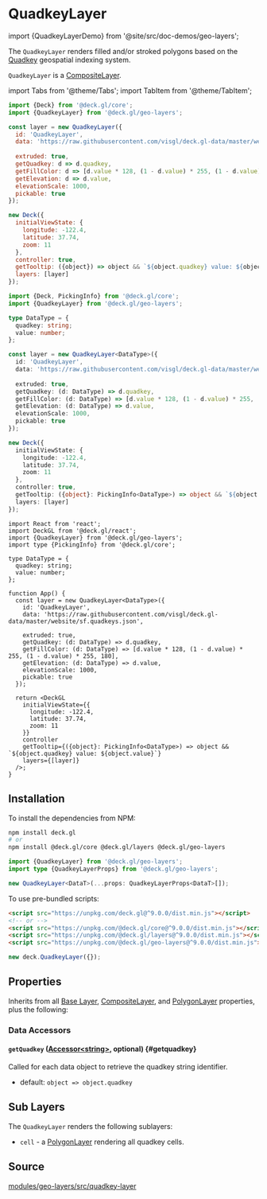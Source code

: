 # QuadkeyLayer

import {QuadkeyLayerDemo} from '@site/src/doc-demos/geo-layers';

<QuadkeyLayerDemo />

The `QuadkeyLayer` renders filled and/or stroked polygons based on the [Quadkey](https://towardsdatascience.com/geospatial-indexing-with-quadkeys-d933dff01496) geospatial indexing system.

`QuadkeyLayer` is a [CompositeLayer](../core/composite-layer.md).


import Tabs from '@theme/Tabs';
import TabItem from '@theme/TabItem';

<Tabs groupId="language">
  <TabItem value="js" label="JavaScript">

```js
import {Deck} from '@deck.gl/core';
import {QuadkeyLayer} from '@deck.gl/geo-layers';

const layer = new QuadkeyLayer({
  id: 'QuadkeyLayer',
  data: 'https://raw.githubusercontent.com/visgl/deck.gl-data/master/website/sf.quadkeys.json',
  
  extruded: true,
  getQuadkey: d => d.quadkey,
  getFillColor: d => [d.value * 128, (1 - d.value) * 255, (1 - d.value) * 255, 180],
  getElevation: d => d.value,
  elevationScale: 1000,
  pickable: true
});

new Deck({
  initialViewState: {
    longitude: -122.4,
    latitude: 37.74,
    zoom: 11
  },
  controller: true,
  getTooltip: ({object}) => object && `${object.quadkey} value: ${object.value}`,
  layers: [layer]
});
```

  </TabItem>
  <TabItem value="ts" label="TypeScript">

```ts
import {Deck, PickingInfo} from '@deck.gl/core';
import {QuadkeyLayer} from '@deck.gl/geo-layers';

type DataType = {
  quadkey: string;
  value: number;
};

const layer = new QuadkeyLayer<DataType>({
  id: 'QuadkeyLayer',
  data: 'https://raw.githubusercontent.com/visgl/deck.gl-data/master/website/sf.quadkeys.json',
  
  extruded: true,
  getQuadkey: (d: DataType) => d.quadkey,
  getFillColor: (d: DataType) => [d.value * 128, (1 - d.value) * 255, (1 - d.value) * 255, 180],
  getElevation: (d: DataType) => d.value,
  elevationScale: 1000,
  pickable: true
});

new Deck({
  initialViewState: {
    longitude: -122.4,
    latitude: 37.74,
    zoom: 11
  },
  controller: true,
  getTooltip: ({object}: PickingInfo<DataType>) => object && `${object.quadkey} value: ${object.value}`,
  layers: [layer]
});
```

  </TabItem>
  <TabItem value="react" label="React">

```tsx
import React from 'react';
import DeckGL from '@deck.gl/react';
import {QuadkeyLayer} from '@deck.gl/geo-layers';
import type {PickingInfo} from '@deck.gl/core';

type DataType = {
  quadkey: string;
  value: number;
};

function App() {
  const layer = new QuadkeyLayer<DataType>({
    id: 'QuadkeyLayer',
    data: 'https://raw.githubusercontent.com/visgl/deck.gl-data/master/website/sf.quadkeys.json',
    
    extruded: true,
    getQuadkey: (d: DataType) => d.quadkey,
    getFillColor: (d: DataType) => [d.value * 128, (1 - d.value) * 255, (1 - d.value) * 255, 180],
    getElevation: (d: DataType) => d.value,
    elevationScale: 1000,
    pickable: true
  });

  return <DeckGL
    initialViewState={{
      longitude: -122.4,
      latitude: 37.74,
      zoom: 11
    }}
    controller
    getTooltip={({object}: PickingInfo<DataType>) => object && `${object.quadkey} value: ${object.value}`}
    layers={[layer]}
  />;
}
```

  </TabItem>
</Tabs>


## Installation

To install the dependencies from NPM:

```bash
npm install deck.gl
# or
npm install @deck.gl/core @deck.gl/layers @deck.gl/geo-layers
```

```ts
import {QuadkeyLayer} from '@deck.gl/geo-layers';
import type {QuadkeyLayerProps} from '@deck.gl/geo-layers';

new QuadkeyLayer<DataT>(...props: QuadkeyLayerProps<DataT>[]);
```

To use pre-bundled scripts:

```html
<script src="https://unpkg.com/deck.gl@^9.0.0/dist.min.js"></script>
<!-- or -->
<script src="https://unpkg.com/@deck.gl/core@^9.0.0/dist.min.js"></script>
<script src="https://unpkg.com/@deck.gl/layers@^9.0.0/dist.min.js"></script>
<script src="https://unpkg.com/@deck.gl/geo-layers@^9.0.0/dist.min.js"></script>
```

```js
new deck.QuadkeyLayer({});
```


## Properties

Inherits from all [Base Layer](../core/layer.md), [CompositeLayer](../core/composite-layer.md), and [PolygonLayer](../layers/polygon-layer.md) properties, plus the following:

### Data Accessors

#### `getQuadkey` ([Accessor&lt;string&gt;](../../developer-guide/using-layers.md#accessors), optional) {#getquadkey}

Called for each data object to retrieve the quadkey string identifier.

* default: `object => object.quadkey`


## Sub Layers

The `QuadkeyLayer` renders the following sublayers:

* `cell` - a [PolygonLayer](../layers/polygon-layer.md) rendering all quadkey cells.


## Source

[modules/geo-layers/src/quadkey-layer](https://github.com/visgl/deck.gl/tree/master/modules/geo-layers/src/quadkey-layer)
